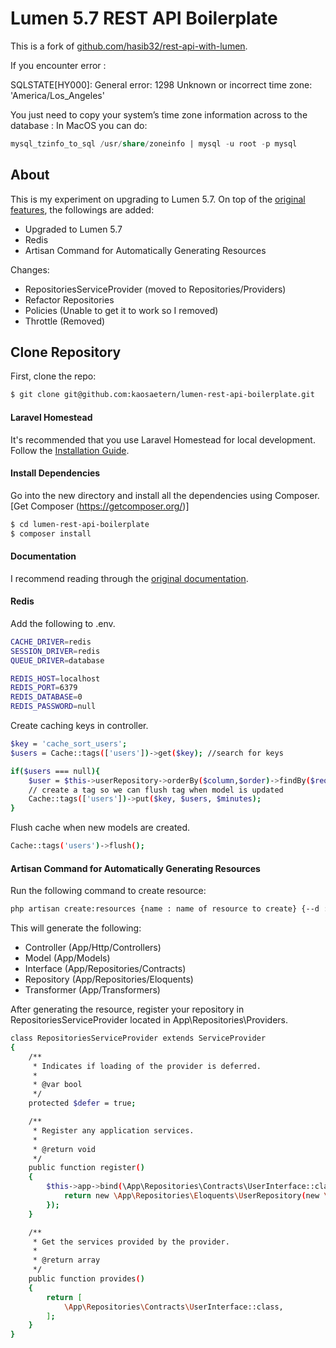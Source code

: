 # Lumen 5.7 REST API Boilerplate

This is a fork of [github.com/hasib32/rest-api-with-lumen](https://github.com/hasib32/rest-api-with-lumen). 

If you encounter error : 

SQLSTATE[HY000]: General error: 1298 Unknown or incorrect time zone: 'America/Los_Angeles'

You just need to copy your system’s time zone information across to the database :
In MacOS you can do:

```sql
mysql_tzinfo_to_sql /usr/share/zoneinfo | mysql -u root -p mysql
```

 ## About 
 This is my experiment on upgrading to Lumen 5.7. On top of the [original features](https://github.com/hasib32/rest-api-with-lumen), the followings are added:

- Upgraded to Lumen 5.7
- Redis
- Artisan Command for Automatically Generating Resources

Changes:
- RepositoriesServiceProvider (moved to Repositories/Providers)
- Refactor Repositories
- Policies (Unable to get it to work so I removed)
- Throttle (Removed)

 ## Clone Repository
First, clone the repo:
```bash
$ git clone git@github.com:kaosaetern/lumen-rest-api-boilerplate.git
```

#### Laravel Homestead
It's recommended that you use Laravel Homestead for local development. Follow the [Installation Guide](https://laravel.com/docs/5.7/homestead#installation-and-setup).

#### Install Dependencies

Go into the new directory and install all the dependencies using Composer. [Get Composer (https://getcomposer.org/)]

```bash
$ cd lumen-rest-api-boilerplate
$ composer install
```

#### Documentation

I recommend reading through the [original documentation](https://github.com/hasib32/rest-api-with-lumen).

#### Redis

Add the following to .env.
```bash
CACHE_DRIVER=redis
SESSION_DRIVER=redis
QUEUE_DRIVER=database

REDIS_HOST=localhost
REDIS_PORT=6379
REDIS_DATABASE=0
REDIS_PASSWORD=null
```

Create caching keys in controller.
```bash
$key = 'cache_sort_users';
$users = Cache::tags(['users'])->get($key); //search for keys

if($users === null){
    $user = $this->userRepository->orderBy($column,$order)->findBy($request->all());
    // create a tag so we can flush tag when model is updated
    Cache::tags(['users'])->put($key, $users, $minutes);
}
```

Flush cache when new models are created.

```bash
Cache::tags('users')->flush();
```

#### Artisan Command for Automatically Generating Resources

Run the following command to create resource:

```bash
php artisan create:resources {name : name of resource to create} {--d : be careful using this as it will delete the specified resource}
```
This will generate the following:

- Controller (App/Http/Controllers)
- Model (App/Models)
- Interface (App/Repositories/Contracts)
- Repository (App/Repositories/Eloquents)
- Transformer (App/Transformers)

After generating the resource, register your repository in RepositoriesServiceProvider located in App\Repositories\Providers.

```bash
class RepositoriesServiceProvider extends ServiceProvider
{
    /**
     * Indicates if loading of the provider is deferred.
     *
     * @var bool
     */
    protected $defer = true;

    /**
     * Register any application services.
     *
     * @return void
     */
    public function register()
    {
        $this->app->bind(\App\Repositories\Contracts\UserInterface::class, function (){
            return new \App\Repositories\Eloquents\UserRepository(new \App\Models\User());
        });
    }

    /**
     * Get the services provided by the provider.
     * 
     * @return array
     */
    public function provides()
    {
        return [
            \App\Repositories\Contracts\UserInterface::class,
        ];
    }
}

